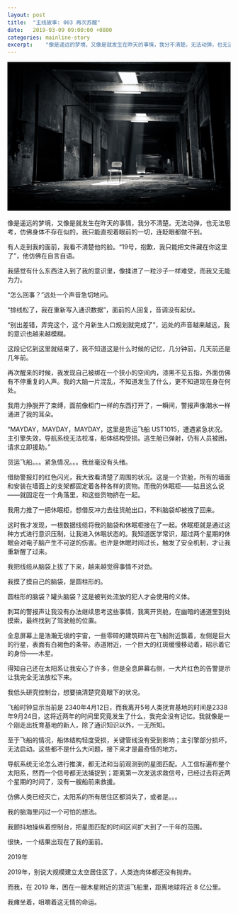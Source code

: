 ```yaml
---
layout: post
title:  "主线故事: 003 再次苏醒"
date:   2019-03-09 09:00:00 +0800
categories: mainline-story
excerpt:    "像是遥远的梦境，又像是就发生在昨天的事情，我分不清楚。无法动弹，也无法思考，仿佛身体不存在似的，我只能直视着眼前的一切，连眨眼都做不到..."
---
```


![title-image](/assets/lost-places.jpg)

像是遥远的梦境，又像是就发生在昨天的事情，我分不清楚。无法动弹，也无法思考，仿佛身体不存在似的，我只能直视着眼前的一切，连眨眼都做不到。

有人走到我的面前，我看不清楚他的脸。“19号，抱歉，我只能把文件藏在你这里了”，他仿佛在自言自语。

我感觉有什么东西注入到了我的意识里，像揉进了一粒沙子一样难受，而我又无能为力。

“怎么回事？”远处一个声音急切地问。

“排线松了，我在重新写入通识数据”，面前的人回复，音调没有起伏。

“别出差错，弄完这个，这个月新生人口规划就完成了”，远处的声音越来越远，我的意识也越来越模糊。

这段记忆到这里就结束了，我不知道这是什么时候的记忆，几分钟前，几天前还是几年前。

再次醒来的时候，我发现自己被绑在一个狭小的空间内，漆黑不见五指，外面仿佛有不停重复的人声。我的大脑一片混乱，不知道发生了什么，更不知道现在身在何处。

我用力挣脱开了束缚，面前像柜门一样的东西打开了，一瞬间，警报声像潮水一样涌进了我的耳朵。

“MAYDAY，MAYDAY，MAYDAY，这里是货运飞船 UST1015，遭遇紧急状况。主引擎失效，导航系统无法校准，船体结构受损。逃生舱已弹射，仍有人员被困，请求立即援助。”

货运飞船。。。紧急情况。。。我丝毫没有头绪。

借助警报灯的红色闪光，我大致看清楚了周围的状况。这是一个货舱，所有的墙面和安装在墙面上的支架都固定着各种各样的货物。而我的休眠柜——姑且这么说——就固定在一个角落里，和这些货物挤在一起。

我用力推了一把休眠柜，想借反冲力去往货舱出口，不料脑袋却被拽了回来。​

这时我才发现，一根数据线缆将我的脑袋和休眠柜接在了一起。休眠柜就是通过这种方式进行意识压制，让我进入休眠状态的。我知道医学常识，超过两个星期的休眠会对电子脑产生不可逆的伤害。也许是休眠时间过长，触发了安全机制，才让我重新醒了过来。

我把线缆从脑袋上拔了下来，越来越觉得事情不对劲。

我摸了摸自己的脑袋，是圆柱形的。

圆柱形的脑袋？罐头脑袋？这是被判处流放的犯人才会使用的义体。

刺耳的警报声让我没有办法继续思考这些事情，我离开货舱，在幽暗的通道里到处摸索，最终找到了驾驶舱的位置。

全息屏幕上是浩瀚无垠的宇宙，一些零碎的建筑碎片在飞船附近飘着，左侧是巨大的行星，表面有白褐色的条带。赤道附近，一个巨大的红斑缓慢移动着，昭示着它的身份——木星。

得知自己还在太阳系让我安心了许多，但是全息屏幕右侧，一大片红色的告警提示让我完全无法放松下来。

我低头研究控制台，想要搞清楚究竟眼下的状况。

飞船时钟显示当前是 2340年4月12日，而我离开5号人类抚育基地的时间是2338年9月24日，这将近两年的时间里究竟发生了什么，我完全没有记忆。我就像是一个刚走出抚育基地的新人，除了通识知识以外，一无所知。

至于飞船的情况，船体结构轻度受损，关键管线没有受到影响；主引擎部分损坏，无法启动。这些都不是什么大问题，接下来才是最奇怪的地方。

导航系统无论怎么进行推演，都无法和当前观测到的星图匹配。人工信标遍布整个太阳系，然而一个信号都无法捕捉到；距离第一次发送求救信号，已经过去将近两个星期的时间了，没有一艘船前来救援。

仿佛人类已经灭亡，太阳系的所有居住区都消失了，或者是。。。

我的脑海里闪过一个可怕的想法。

我颤抖地操纵着控制台，把星图匹配的时间区间扩大到了一千年的范围。

很快，一个结果出现在了我的面前。

2019年

2019年，别说大规模建立太空居住区了，人类连肉体都还没有抛弃。

而我，在 2019 年，困在一艘木星附近的货运飞船里，距离地球将近 8 亿公里。

我瘫坐着，咀嚼着这无情的命运。
